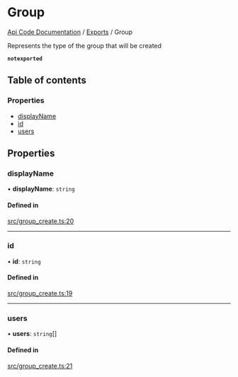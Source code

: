 # Group
 
[Api Code Documentation](../README.md) / [Exports](../modules.md) / Group

Represents the type of the group that will be created

**`notexported`**

## Table of contents

### Properties

- [displayName](Group.md#displayname)
- [id](Group.md#id)
- [users](Group.md#users)

## Properties

### displayName

• **displayName**: `string`

#### Defined in

[src/group_create.ts:20](https://github.com/openkfw/TruBudget/blob/b9aaff0/api/src/group_create.ts#L20)

___

### id

• **id**: `string`

#### Defined in

[src/group_create.ts:19](https://github.com/openkfw/TruBudget/blob/b9aaff0/api/src/group_create.ts#L19)

___

### users

• **users**: `string`[]

#### Defined in

[src/group_create.ts:21](https://github.com/openkfw/TruBudget/blob/b9aaff0/api/src/group_create.ts#L21)

